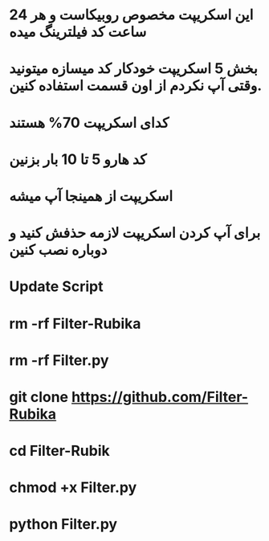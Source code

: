 
# این اسکریپت مخصوص روبیکاست و هر 24 ساعت کد فیلترینگ میده
# بخش 5 اسکریپت خودکار کد میسازه میتونید وقتی آپ نکردم از اون قسمت استفاده کنین.
# کدای اسکریپت 70% هستند 
# کد هارو 5 تا 10 بار بزنین
# اسکریپت از همینجا آپ میشه
# برای آپ کردن اسکریپت لازمه حذفش کنید و دوباره نصب کنین




# Update Script

# rm -rf Filter-Rubika

# rm -rf Filter.py

# git clone https://github.com/Filter-Rubika

#   cd Filter-Rubik

#   chmod +x Filter.py

#   python Filter.py
